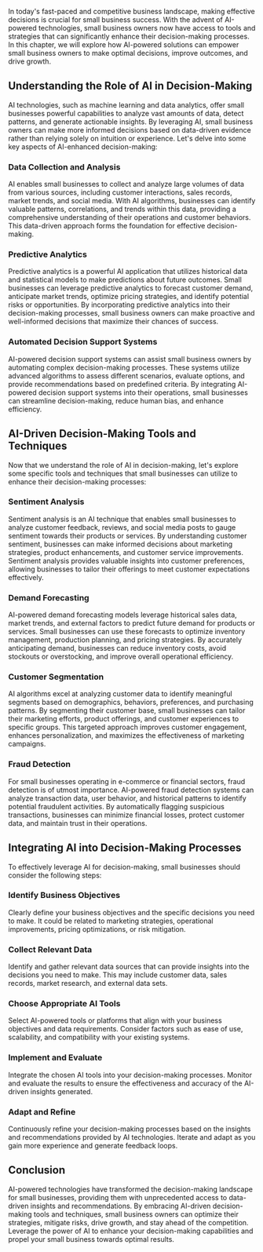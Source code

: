 
In today's fast-paced and competitive business landscape, making effective decisions is crucial for small business success. With the advent of AI-powered technologies, small business owners now have access to tools and strategies that can significantly enhance their decision-making processes. In this chapter, we will explore how AI-powered solutions can empower small business owners to make optimal decisions, improve outcomes, and drive growth.

## Understanding the Role of AI in Decision-Making

AI technologies, such as machine learning and data analytics, offer small businesses powerful capabilities to analyze vast amounts of data, detect patterns, and generate actionable insights. By leveraging AI, small business owners can make more informed decisions based on data-driven evidence rather than relying solely on intuition or experience. Let's delve into some key aspects of AI-enhanced decision-making:

### Data Collection and Analysis

AI enables small businesses to collect and analyze large volumes of data from various sources, including customer interactions, sales records, market trends, and social media. With AI algorithms, businesses can identify valuable patterns, correlations, and trends within this data, providing a comprehensive understanding of their operations and customer behaviors. This data-driven approach forms the foundation for effective decision-making.

### Predictive Analytics

Predictive analytics is a powerful AI application that utilizes historical data and statistical models to make predictions about future outcomes. Small businesses can leverage predictive analytics to forecast customer demand, anticipate market trends, optimize pricing strategies, and identify potential risks or opportunities. By incorporating predictive analytics into their decision-making processes, small business owners can make proactive and well-informed decisions that maximize their chances of success.

### Automated Decision Support Systems

AI-powered decision support systems can assist small business owners by automating complex decision-making processes. These systems utilize advanced algorithms to assess different scenarios, evaluate options, and provide recommendations based on predefined criteria. By integrating AI-powered decision support systems into their operations, small businesses can streamline decision-making, reduce human bias, and enhance efficiency.

## AI-Driven Decision-Making Tools and Techniques

Now that we understand the role of AI in decision-making, let's explore some specific tools and techniques that small businesses can utilize to enhance their decision-making processes:

### Sentiment Analysis

Sentiment analysis is an AI technique that enables small businesses to analyze customer feedback, reviews, and social media posts to gauge sentiment towards their products or services. By understanding customer sentiment, businesses can make informed decisions about marketing strategies, product enhancements, and customer service improvements. Sentiment analysis provides valuable insights into customer preferences, allowing businesses to tailor their offerings to meet customer expectations effectively.

### Demand Forecasting

AI-powered demand forecasting models leverage historical sales data, market trends, and external factors to predict future demand for products or services. Small businesses can use these forecasts to optimize inventory management, production planning, and pricing strategies. By accurately anticipating demand, businesses can reduce inventory costs, avoid stockouts or overstocking, and improve overall operational efficiency.

### Customer Segmentation

AI algorithms excel at analyzing customer data to identify meaningful segments based on demographics, behaviors, preferences, and purchasing patterns. By segmenting their customer base, small businesses can tailor their marketing efforts, product offerings, and customer experiences to specific groups. This targeted approach improves customer engagement, enhances personalization, and maximizes the effectiveness of marketing campaigns.

### Fraud Detection

For small businesses operating in e-commerce or financial sectors, fraud detection is of utmost importance. AI-powered fraud detection systems can analyze transaction data, user behavior, and historical patterns to identify potential fraudulent activities. By automatically flagging suspicious transactions, businesses can minimize financial losses, protect customer data, and maintain trust in their operations.

## Integrating AI into Decision-Making Processes

To effectively leverage AI for decision-making, small businesses should consider the following steps:

### Identify Business Objectives

Clearly define your business objectives and the specific decisions you need to make. It could be related to marketing strategies, operational improvements, pricing optimizations, or risk mitigation.

### Collect Relevant Data

Identify and gather relevant data sources that can provide insights into the decisions you need to make. This may include customer data, sales records, market research, and external data sets.

### Choose Appropriate AI Tools

Select AI-powered tools or platforms that align with your business objectives and data requirements. Consider factors such as ease of use, scalability, and compatibility with your existing systems.

### Implement and Evaluate

Integrate the chosen AI tools into your decision-making processes. Monitor and evaluate the results to ensure the effectiveness and accuracy of the AI-driven insights generated.

### Adapt and Refine

Continuously refine your decision-making processes based on the insights and recommendations provided by AI technologies. Iterate and adapt as you gain more experience and generate feedback loops.

## Conclusion

AI-powered technologies have transformed the decision-making landscape for small businesses, providing them with unprecedented access to data-driven insights and recommendations. By embracing AI-driven decision-making tools and techniques, small business owners can optimize their strategies, mitigate risks, drive growth, and stay ahead of the competition. Leverage the power of AI to enhance your decision-making capabilities and propel your small business towards optimal results.
